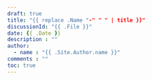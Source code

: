 ```yaml
---
draft: true
title: "{{ replace .Name "-" " " | title }}"
discussionId: "{{ .File }}"
date: {{ .Date }}
description : ""
author:
  - name : "{{ .Site.Author.name }}"
comments : ""
toc: true
---
```


